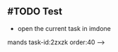 ## #TODO Test
 - open the current task in imdone
<!-- 
#task
created:2023-12-21T20:22:51.283Z
group:"Ungrouped Tasks"
story-id:Test-all-cli-commands
task-id:jeduf
order:40
-->
mands
task-id:2zxzk
order:40
-->
